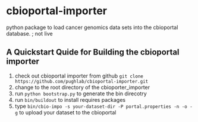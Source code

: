 # cbioportal-importer
python package to load cancer genomics data sets into the cbioportal database. ; not live
## A Quickstart Quide for Building the cbioportal importer
1. check out cbioportal importer from github
```git clone https://github.com/pughlab/cbioportal-importer.git```
2. change to the root directory of the cbioporter_importer
3. run ```python bootstrap.py``` to generate the bin direcotry
4. run ```bin/buildout``` to install requires packages
5. type ```bin/cbio-impo -s your-dataset-dir -P portal.properties -n -o -g``` to upload your dataset 
to the cbioportal
